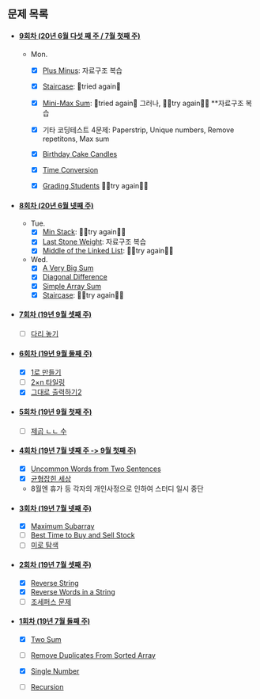 ## 문제 목록

- #### [9회차 (20년 6월 다섯 째 주 / 7월 첫째 주)](https://github.com/luna-young/PlayAlgorithm/tree/master/문제풀이/20JuneWeek5)
  - Mon.     
    - [x] [Plus Minus](https://www.hackerrank.com/challenges/plus-minus/problem/): 자료구조 복습 
    - [x] [Staircase](https://www.hackerrank.com/challenges/staircase/problem/):  🙆tried again🙆
    - [x] [Mini-Max Sum](https://www.hackerrank.com/challenges/mini-max-sum/problem?h_r=next-challenge&h_v=zen/): 🙆tried again🙆 그러나, 🏃‍♀️try again🏃‍♀️ **자료구조 복습 
    - [x] 기타 코딩테스트 4문제: Paperstrip, Unique numbers, Remove repetitons, Max sum 
    - [x] [Birthday Cake Candles](https://www.hackerrank.com/challenges/birthday-cake-candles/problem?h_r=next-challenge&h_v=zen)
    - [x] [Time Conversion](https://www.hackerrank.com/challenges/time-conversion/problem?h_r=next-challenge&h_v=zen) 
    - [x] [Grading Students](https://www.hackerrank.com/challenges/grading/problem) 🏃‍♀️try again🏃‍♀️


- #### [8회차 (20년 6월 넷째 주)](https://github.com/luna-young/PlayAlgorithm/tree/master/문제풀이/20JuneWeek4)
  - Tue.
    - [x] [Min Stack](https://leetcode.com/problems/min-stack/): 🏃‍♀️try again🏃‍♀️
    - [x] [Last Stone Weight](https://leetcode.com/problems/last-stone-weight/): 자료구조 복습
    - [x] [Middle of the Linked List](https://leetcode.com/problems/middle-of-the-linked-list/): 🏃‍♀️try again🏃‍♀️
    
  - Wed.
    - [x] [A Very Big Sum](https://github.com/lunay0ung/PlayAlgorithm/blob/master/%EB%AC%B8%EC%A0%9C%ED%92%80%EC%9D%B4/20JuneWeek4/AVeryBigSum.md)
    - [x] [Diagonal Difference](https://github.com/lunay0ung/PlayAlgorithm/blob/master/%EB%AC%B8%EC%A0%9C%ED%92%80%EC%9D%B4/20JuneWeek4/DiagonalDifference.md)
    - [x] [Simple Array Sum](https://github.com/lunay0ung/PlayAlgorithm/blob/master/%EB%AC%B8%EC%A0%9C%ED%92%80%EC%9D%B4/20JuneWeek4/Simple%20Array%20Sum.md)
    - [x] [Staircase](https://github.com/lunay0ung/PlayAlgorithm/blob/master/%EB%AC%B8%EC%A0%9C%ED%92%80%EC%9D%B4/20JuneWeek4/Staircase.md): 🏃‍♀️try again🏃‍♀️
    
- #### [7회차 (19년 9월 셋째 주)](https://github.com/luna-young/PlayAlgorithm/tree/master/문제풀이/SeptWeek3)
  - [ ] [다리 놓기](https://www.acmicpc.net/problem/1010)

- #### [6회차 (19년 9월 둘째 주)](https://github.com/luna-young/LearnAlgorithm/tree/master/문제풀이/SeptWeek2)
  - [x] [1로 만들기](https://www.acmicpc.net/problem/1463)
  - [ ] [2×n 타일링](https://www.acmicpc.net/problem/11726) 
  - [x] [그대로 출력하기2](https://www.acmicpc.net/problem/11719)

- #### [5회차 (19년 9월 첫째 주)](https://github.com/luna-young/LearnAlgorithm/tree/master/문제풀이/SeptWeek1)
  - [ ] [제곱 ㄴㄴ 수](https://www.acmicpc.net/problem/1016)

- #### [4회차 (19년 7월 넷째 주 -> 9월 첫째 주)](https://github.com/luna-young/LearnAlgorithm/tree/master/문제풀이/JulyWeek5)
  - [x] [Uncommon Words from Two Sentences](https://leetcode.com/problems/uncommon-words-from-two-sentences/)
  - [x] [균형잡힌 세상](https://www.acmicpc.net/problem/4949)
  - 8월엔 휴가 등 각자의 개인사정으로 인하여 스터디 일시 중단 

- #### [3회차 (19년 7월 넷째 주)](https://github.com/luna-young/LearnAlgorithm/tree/master/문제풀이/JulyWeek4)
  - [x] [Maximum Subarray](https://leetcode.com/problems/maximum-subarray/description/)
  - [ ] [Best Time to Buy and Sell Stock](https://leetcode.com/problems/best-time-to-buy-and-sell-stock/description/)
  - [ ] [미로 탐색](https://www.acmicpc.net/problem/2178)

- #### [2회차 (19년 7월 셋째 주)](https://github.com/luna-young/LearnAlgorithm/tree/master/문제풀이/JulyWeek3)
  - [x] [Reverse String](https://leetcode.com/problems/reverse-string/)
  - [x] [Reverse Words in a String](https://leetcode.com/problems/reverse-words-in-a-string/)
  - [ ] [조세퍼스 문제](https://www.acmicpc.net/problem/11866)

- #### [1회차 (19년 7월 둘째 주)](https://github.com/luna-young/LearnAlgorithm/tree/master/문제풀이/JulyWeek2)
  - [x] [Two Sum](https://leetcode.com/problems/two-sum/description/)
  - [ ] [Remove Duplicates From Sorted Array](https://leetcode.com/problems/remove-duplicates-from-sorted-array/description/)
  - [x] [Single Number](https://leetcode.com/problems/single-number/description/)
  - [ ] [Recursion](https://www.acmicpc.net/problem/1074)


    



